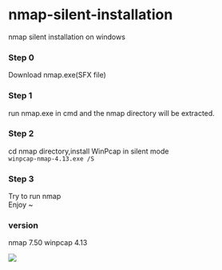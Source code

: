# nmap-silent-installation
nmap silent installation on windows

### Step 0  
Download nmap.exe(SFX file)

### Step 1  
run nmap.exe in cmd and the nmap directory will be extracted.

### Step 2  
cd nmap directory,install WinPcap in silent mode  
`winpcap-nmap-4.13.exe /S`

### Step 3  
Try to run nmap  
Enjoy ~



### version
nmap 7.50
winpcap 4.13
  
![](https://raw.githubusercontent.com/Lz1y/nmap-silent-installation/master/demo.gif)
